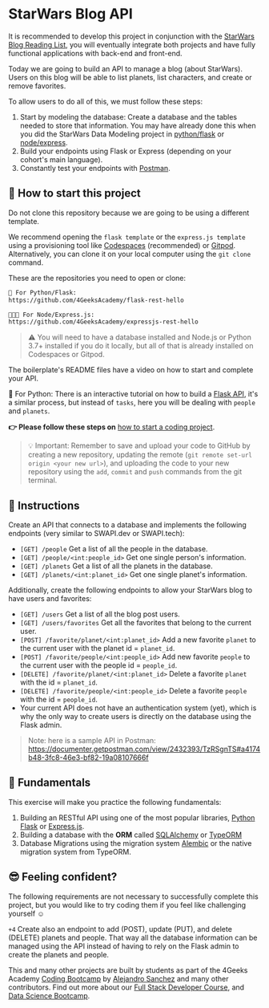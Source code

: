 <!--hide-->
# StarWars Blog API
<!--endhide--> 

It is recommended to develop this project in conjunction with the [StarWars Blog Reading List](https://github.com/breatheco-de/exercise-starwars-blog-reading-list), you will eventually integrate both projects and have fully functional applications with back-end and front-end.

Today we are going to build an API to manage a blog (about StarWars). Users on this blog will be able to list planets, list characters, and create or remove favorites.

To allow users to do all of this, we must follow these steps:

1. Start by modeling the database: Create a database and the tables needed to store that information. You may have already done this when you did the StarWars Data Modeling project in [python/flask](https://github.com/breatheco-de/exercise-starwars-data-modeling) or [node/express](https://github.com/breatheco-de/starwars-data-model-typeorm-node).
2. Build your endpoints using Flask or Express (depending on your cohort's main language).
3. Constantly test your endpoints with [Postman](https://www.postman.com/).

## 🌱 How to start this project

Do not clone this repository because we are going to be using a different template.

We recommend opening the `flask template` or the `express.js template` using a provisioning tool like [Codespaces](https://4geeks.com/lesson/what-is-github-codespaces) (recommended) or [Gitpod](https://4geeks.com/lesson/how-to-use-gitpod). Alternatively, you can clone it on your local computer using the `git clone` command.

These are the repositories you need to open or clone:

```txt
🐍 For Python/Flask:
https://github.com/4GeeksAcademy/flask-rest-hello

👩🏽‍💻 For Node/Express.js:
https://github.com/4GeeksAcademy/expressjs-rest-hello
```

> ⚠ You will need to have a database installed and Node.js or Python 3.7+ installed if you do it locally, but all of that is already installed on Codespaces or Gitpod.
 
The boilerplate's README files have a video on how to start and complete your API. 

🐍 For Python: There is an interactive tutorial on how to build a [Flask API](https://github.com/breatheco-de/python-flask-api-tutorial), it's a similar process, but instead of `tasks`, here you will be dealing with `people` and `planets`.

**👉 Please follow these steps on** [how to start a coding project](https://4geeks.com/lesson/how-to-start-a-project).

> 💡 Important: Remember to save and upload your code to GitHub by creating a new repository, updating the remote (`git remote set-url origin <your new url>`), and uploading the code to your new repository using the `add`, `commit` and `push` commands from the git terminal.

## 📝 Instructions

Create an API that connects to a database and implements the following endpoints (very similar to SWAPI.dev or SWAPI.tech):

- `[GET] /people` Get a list of all the people in the database.
- `[GET] /people/<int:people_id>` Get one single person's information.
- `[GET] /planets` Get a list of all the planets in the database.
- `[GET] /planets/<int:planet_id>` Get one single planet's information.

Additionally, create the following endpoints to allow your StarWars blog to have users and favorites:

- `[GET] /users` Get a list of all the blog post users.
- `[GET] /users/favorites` Get all the favorites that belong to the current user.
- `[POST] /favorite/planet/<int:planet_id>` Add a new favorite `planet` to the current user with the planet id = `planet_id`.
- `[POST] /favorite/people/<int:people_id>` Add new favorite `people` to the current user with the people id = `people_id`.
- `[DELETE] /favorite/planet/<int:planet_id>` Delete a favorite `planet` with the id = `planet_id`.
- `[DELETE] /favorite/people/<int:people_id>` Delete a favorite `people` with the id = `people_id`.
- Your current API does not have an authentication system (yet), which is why the only way to create users is directly on the database using the Flask admin.

> Note: here is a sample API in Postman: https://documenter.getpostman.com/view/2432393/TzRSgnTS#a4174b48-3fc8-46e3-bf82-19a08107666f

## 📖 Fundamentals

This exercise will make you practice the following fundamentals:

1. Building an RESTful API using one of the most popular libraries, [Python Flask](https://flask.palletsprojects.com/en/1.1.x/) or [Express.js](https://expressjs.com/).
2. Building a database with the **ORM** called [SQLAlchemy](https://www.sqlalchemy.org/) or [TypeORM](https://typeorm.io/)
3. Database Migrations using the migration system [Alembic](https://alembic.sqlalchemy.org/en/latest/) or the native migration system from TypeORM.

## 😎 Feeling confident?

The following requirements are not necessary to successfully complete this project, but you would like to try coding them if you feel like challenging yourself ☺️

`+4` Create also an endpoint to add (POST), update (PUT), and delete (DELETE) planets and people. That way all the database information can be managed using the API instead of having to rely on the Flask admin to create the planets and people.

This and many other projects are built by students as part of the 4Geeks Academy [Coding Bootcamp](https://4geeksacademy.com/us/coding-bootcamp) by [Alejandro Sanchez](https://twitter.com/alesanchezr) and many other contributors. Find out more about our [Full Stack Developer Course](https://4geeksacademy.com/us/coding-bootcamps/part-time-full-stack-developer), and [Data Science Bootcamp](https://4geeksacademy.com/us/coding-bootcamps/datascience-machine-learning).
